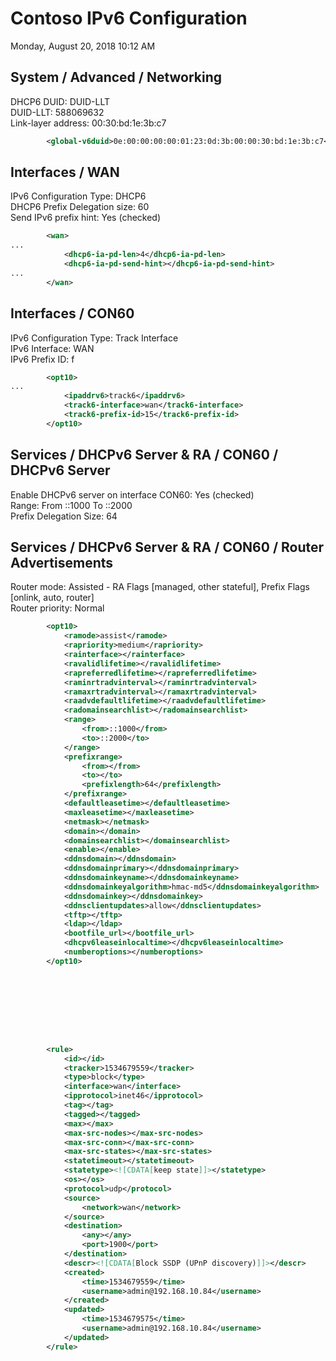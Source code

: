 ﻿# Contoso IPv6 Configuration

Monday, August 20, 2018
10:12 AM

## System / Advanced / Networking

DHCP6 DUID: DUID-LLT\
DUID-LLT: 588069632\
Link-layer address: 00:30:bd:1e:3b:c7

```XML
        <global-v6duid>0e:00:00:00:00:01:23:0d:3b:00:00:30:bd:1e:3b:c7</global-v6duid>
```

## Interfaces / WAN

IPv6 Configuration Type: DHCP6\
DHCP6 Prefix Delegation size: 60\
Send IPv6 prefix hint: Yes (checked)

```XML
        <wan>
...
            <dhcp6-ia-pd-len>4</dhcp6-ia-pd-len>
            <dhcp6-ia-pd-send-hint></dhcp6-ia-pd-send-hint>
...
        </wan>
```

## Interfaces / CON60

IPv6 Configuration Type: Track Interface\
IPv6 Interface: WAN\
IPv6 Prefix ID: f

```XML
        <opt10>
...
            <ipaddrv6>track6</ipaddrv6>
            <track6-interface>wan</track6-interface>
            <track6-prefix-id>15</track6-prefix-id>
        </opt10>
```

## Services / DHCPv6 Server & RA / CON60 / DHCPv6 Server

Enable DHCPv6 server on interface CON60: Yes (checked)\
Range: From ::1000  To ::2000\
Prefix Delegation Size: 64

## Services / DHCPv6 Server & RA / CON60 / Router Advertisements

Router mode: Assisted - RA Flags [managed, other stateful], Prefix Flags [onlink, auto, router]\
Router priority: Normal

```XML
        <opt10>
            <ramode>assist</ramode>
            <rapriority>medium</rapriority>
            <rainterface></rainterface>
            <ravalidlifetime></ravalidlifetime>
            <rapreferredlifetime></rapreferredlifetime>
            <raminrtradvinterval></raminrtradvinterval>
            <ramaxrtradvinterval></ramaxrtradvinterval>
            <raadvdefaultlifetime></raadvdefaultlifetime>
            <radomainsearchlist></radomainsearchlist>
            <range>
                <from>::1000</from>
                <to>::2000</to>
            </range>
            <prefixrange>
                <from></from>
                <to></to>
                <prefixlength>64</prefixlength>
            </prefixrange>
            <defaultleasetime></defaultleasetime>
            <maxleasetime></maxleasetime>
            <netmask></netmask>
            <domain></domain>
            <domainsearchlist></domainsearchlist>
            <enable></enable>
            <ddnsdomain></ddnsdomain>
            <ddnsdomainprimary></ddnsdomainprimary>
            <ddnsdomainkeyname></ddnsdomainkeyname>
            <ddnsdomainkeyalgorithm>hmac-md5</ddnsdomainkeyalgorithm>
            <ddnsdomainkey></ddnsdomainkey>
            <ddnsclientupdates>allow</ddnsclientupdates>
            <tftp></tftp>
            <ldap></ldap>
            <bootfile_url></bootfile_url>
            <dhcpv6leaseinlocaltime></dhcpv6leaseinlocaltime>
            <numberoptions></numberoptions>
        </opt10>









        <rule>
            <id></id>
            <tracker>1534679559</tracker>
            <type>block</type>
            <interface>wan</interface>
            <ipprotocol>inet46</ipprotocol>
            <tag></tag>
            <tagged></tagged>
            <max></max>
            <max-src-nodes></max-src-nodes>
            <max-src-conn></max-src-conn>
            <max-src-states></max-src-states>
            <statetimeout></statetimeout>
            <statetype><![CDATA[keep state]]></statetype>
            <os></os>
            <protocol>udp</protocol>
            <source>
                <network>wan</network>
            </source>
            <destination>
                <any></any>
                <port>1900</port>
            </destination>
            <descr><![CDATA[Block SSDP (UPnP discovery)]]></descr>
            <created>
                <time>1534679559</time>
                <username>admin@192.168.10.84</username>
            </created>
            <updated>
                <time>1534679575</time>
                <username>admin@192.168.10.84</username>
            </updated>
        </rule>
```
